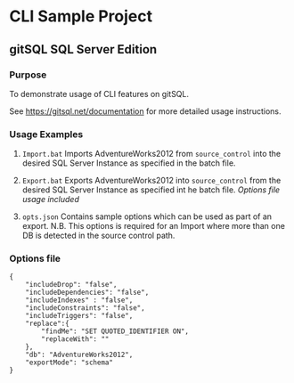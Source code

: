 
# CLI Sample Project

## gitSQL SQL Server Edition

### Purpose

To demonstrate usage of CLI features on gitSQL.

See https://gitsql.net/documentation for more detailed usage instructions.

### Usage Examples

1. `Import.bat` Imports AdventureWorks2012 from `source_control` into the desired SQL Server Instance as specified in the batch file. 


2. `Export.bat` 
 Exports AdventureWorks2012 into `source_control` from the desired SQL Server Instance as specified int he batch file. *Options file usage included*

3. `opts.json` Contains sample options which can be used as part of an export. N.B. This options is required for an Import where more than one DB is detected in the source control path.

### Options file

```
{
	"includeDrop": "false",
	"includeDependencies": "false",
	"includeIndexes" : "false",
	"includeConstraints": "false",
	"includeTriggers": "false",
	"replace":{
		"findMe": "SET QUOTED_IDENTIFIER ON",
		"replaceWith": ""
	},
	"db": "AdventureWorks2012",
	"exportMode": "schema"
}
```
